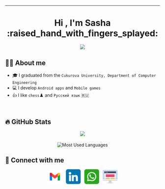 ___

<h1 align="center">Hi , I'm Sasha :raised_hand_with_fingers_splayed:</h1>
<p align="center">
  <a href="http://oguzhanarsay.com.tr/"><img src="https://readme-typing-svg.herokuapp.com?font=Hobo+Sans&duration=4000&pause=100&lines=Software+Developer;Android+apps+and+Mobile+games;&center=true&width=500&height=50&color=ff006b&weight=200&size=22"></a>
</p>

## :raising_hand_man:  About me

- :mortar_board: I graduated from the `Cukurova University, Department of Computer Engineering`
- :computer: I develop `Android apps` and `Mobile games`
- :thumbsup: I like `chess`:chess_pawn: and `Русский язык` :ru:

<br>
 
## 🔥 GitHub Stats

<p align="center">
	<a href="https://git.io/streak-stats"><img src="https://streak-stats.demolab.com?user=oarsay"/></a>
	<br><br>
	<img alt="Most Used Languages" src="https://github-readme-stats.vercel.app/api/top-langs/?username=oarsay&hide=shaderlab,css,scss,hlsl,html,javascript&theme=buefy&layout=compact" height="192px"/>
</p>

## :speech_balloon: Connect with me

<p align="center">
  <a href="mailto:oguzhan.arsay@gmail.com" target=”_blank”><img src="https://github.com/oarsay/oarsay/blob/main/images/gmail.png" width="48px"></a> &nbsp
  <a href="https://www.linkedin.com/in/oarsay/" target=”_blank”><img src="https://github.com/oarsay/oarsay/blob/main/images/linkedin.png" width="48px"></a> &nbsp
  <a href="https://wa.me/905327118280" target="_blank"><img src="https://github.com/oarsay/oarsay/blob/main/images/whatsapp.png" width="48px"></a> &nbsp
  <a href="https://oarsay.github.io/" target="_blank"><img src="https://github.com/oarsay/oarsay/blob/main/images/website.png" width="48px"></a>
</p>
